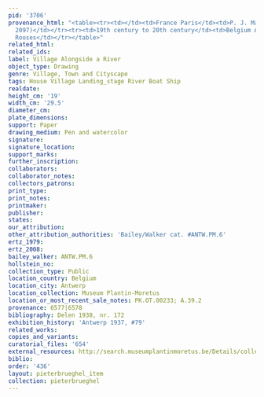 ```yaml
---
pid: '3706'
provenance_html: "<table><tr><td></td><td>France Paris</td><td>P. J. Mariette (Lugt
  2097)</td></tr><tr><td>19th century to 20th century</td><td>Belgium Antwerp</td><td>Max
  Rooses</td></tr></table>"
related_html:
related_ids:
label: Village Alongside a River
object_type: Drawing
genre: Village, Town and Cityscape
tags: House Village Landing_stage River Boat Ship
realdate:
height_cm: '19'
width_cm: '29.5'
diameter_cm:
plate_dimensions:
support: Paper
drawing_medium: Pen and watercolor
signature:
signature_location:
support_marks:
further_inscription:
collaborators:
collaborator_notes:
collectors_patrons:
print_type:
print_notes:
printmaker:
publisher:
states:
our_attribution:
other_attribution_authorities: 'Bailey/Walker cat. #ANTW.PM.6'
ertz_1979:
ertz_2008:
bailey_walker: ANTW.PM.6
hollstein_no:
collection_type: Public
location_country: Belgium
location_city: Antwerp
location_collection: Museum Plantin-Moretus
location_or_most_recent_sale_notes: PK.OT.00233; A.39.2
provenance: 6577|6578
bibliography: Delen 1938, nr. 172
exhibition_history: 'Antwerp 1937, #79'
related_works:
copies_and_variants:
curatorial_files: '654'
external_resources: http://search.museumplantinmoretus.be/Details/collect/287542
biblio:
order: '436'
layout: pieterbrueghel_item
collection: pieterbrueghel
---
```

